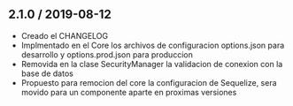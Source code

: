 2.1.0 / 2019-08-12
-------------------
- Creado el CHANGELOG
- Implmentado en el Core los archivos de configuracion options.json para desarrollo y options.prod.json para produccion
- Removida en la clase SecurityManager la validacion de conexion con la base de datos
- Propuesto para remocion del core la configuracion de Sequelize, sera movido para un componente aparte en proximas versiones
